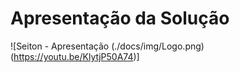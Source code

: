 # Apresentação da Solução

![Seiton - Apresentação (./docs/img/Logo.png)(https://youtu.be/KlytjP50A74)]
